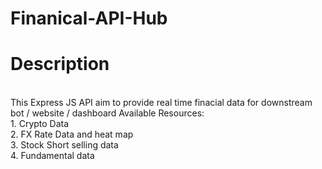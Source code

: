 # Finanical-API-Hub

<H1>Description </H1>
<br>
This Express JS API aim to provide real time finacial data for downstream bot / website / dashboard
Available Resources:
<br>
1. Crypto Data <br>
2. FX Rate Data and heat map <br>
3. Stock Short selling data <br>
4. Fundamental data <br>
